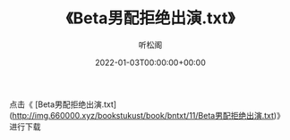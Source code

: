 ﻿---
title:  《Beta男配拒绝出演.txt》
date:   2022-01-03T00:00:00+00:00
author: 听松阁
layout: post
permalink: /Beta男配拒绝出演/
categories: 小说
tags: [小说]
---

点击《 [Beta男配拒绝出演.txt](<a href="http://img.660000.xyz/bookstukust/book/bntxt/11/Beta" target=_blank>http://img.660000.xyz/bookstukust/book/bntxt/11/Beta男配拒绝出演.txt)》进行下载